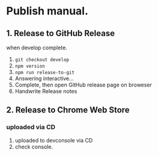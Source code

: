 # Publish manual.
## 1. Release to GitHub Release

when develop complete.

1. `git checkout develop`
2. `npm version`
3. `npm run release-to-git`
4. Answering interactive...
5. Complete, then open GitHub release page on broweser
6. Handwrite Release notes

## 2. Release to Chrome Web Store
### uploaded via CD

1. uploaded to devconsole via CD
2. check console.
